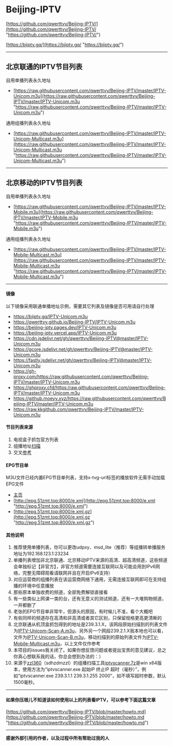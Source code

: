 # Beijing-IPTV 

[https://github.com/qwerttvv/Beijing-IPTV/](https://github.com/qwerttvv/Beijing-IPTV/ "https://github.com/qwerttvv/Beijing-IPTV/")

[https://bjiptv.gq/](https://bjiptv.gq/ "https://bjiptv.gq/")

------------

## 北京联通的IPTV节目列表

自用单播列表永久地址
- [https://raw.githubusercontent.com/qwerttvv/Beijing-IPTV/master/IPTV-Unicom.m3u](https://raw.githubusercontent.com/qwerttvv/Beijing-IPTV/master/IPTV-Unicom.m3u "https://raw.githubusercontent.com/qwerttvv/Beijing-IPTV/master/IPTV-Unicom.m3u")

通用组播列表永久地址
- [https://raw.githubusercontent.com/qwerttvv/Beijing-IPTV/master/IPTV-Unicom-Multicast.m3u](https://raw.githubusercontent.com/qwerttvv/Beijing-IPTV/master/IPTV-Unicom-Multicast.m3u "https://raw.githubusercontent.com/qwerttvv/Beijing-IPTV/master/IPTV-Unicom-Multicast.m3u")

------------

## 北京移动的IPTV节目列表

自用单播列表永久地址
- [https://raw.githubusercontent.com/qwerttvv/Beijing-IPTV/master/IPTV-Mobile.m3u](https://raw.githubusercontent.com/qwerttvv/Beijing-IPTV/master/IPTV-Mobile.m3u "https://raw.githubusercontent.com/qwerttvv/Beijing-IPTV/master/IPTV-Mobile.m3u")

通用组播列表永久地址
- [https://raw.githubusercontent.com/qwerttvv/Beijing-IPTV/master/IPTV-Mobile-Multicast.m3u](https://raw.githubusercontent.com/qwerttvv/Beijing-IPTV/master/IPTV-Mobile-Multicast.m3u "https://raw.githubusercontent.com/qwerttvv/Beijing-IPTV/master/IPTV-Mobile-Multicast.m3u")

------------

#### 镜像
以下镜像采用联通单播地址示例，需要其它列表及镜像是否可用请自行处理
- https://bjiptv.gq/IPTV-Unicom.m3u
- https://qwerttvv.github.io/Beijing-IPTV/IPTV-Unicom.m3u
- https://beijing-iptv.pages.dev/IPTV-Unicom.m3u
- https://beijing-iptv.vercel.app/IPTV-Unicom.m3u
- https://cdn.jsdelivr.net/gh/qwerttvv/Beijing-IPTV@master/IPTV-Unicom.m3u
- https://gcore.jsdelivr.net/gh/qwerttvv/Beijing-IPTV@master/IPTV-Unicom.m3u
- https://fastly.jsdelivr.net/gh/qwerttvv/Beijing-IPTV@master/IPTV-Unicom.m3u
- https://gh-proxy.com/https://raw.githubusercontent.com/qwerttvv/Beijing-IPTV/master/IPTV-Unicom.m3u
- https://ghproxy.cfd/https:/raw.githubusercontent.com/qwerttvv/Beijing-IPTV/master/IPTV-Unicom.m3u
- https://github.moeyy.xyz/https://raw.githubusercontent.com/qwerttvv/Beijing-IPTV/master/IPTV-Unicom.m3u
- https://raw.kkgithub.com/qwerttvv/Beijing-IPTV/master/IPTV-Unicom.m3u

#### 节目列表来源
1. 电视盒子抓包官方列表
2. 组播地址[扫描](https://raw.githubusercontent.com/qwerttvv/Beijing-IPTV/master/iptvscanner.7z "扫描")
3. 交叉[参考](https://github.com/islercn/BeiJing-Unicom-IPTV-List "参考")

#### EPG节目单
M3U文件已经内置EPG节目单列表，支持x-tvg-url标签的播放软件无需手动加载EPG文件
- [主页](http://epg.51zmt.top:8000/ "主页")
- [http://epg.51zmt.top:8000/e.xml](http://epg.51zmt.top:8000/e.xml "http://epg.51zmt.top:8000/e.xml")
- [http://epg.51zmt.top:8000/e.xml.gz](http://epg.51zmt.top:8000/e.xml.gz "http://epg.51zmt.top:8000/e.xml.gz")

#### 其他说明
1. 推荐使用单播列表，你可以更改udpxy、msd_lite（推荐）等组播转单播服务地址为192.168.123.1:23234
2. 单播列表增加非北京联通、北京移动IPTV来源的高清、超高清频道，这些频道会单独标记【非官方】，非官方频道需要连接互联网以及可能会用到IPv6网络，完整无障碍观看请联网并且在开启IPv6支持）
3. 对应运营商的组播列表在该运营商网络下通用，无需连接互联网即可在支持组播的环境中任意播放
4. 那些原本单独收费的频道，全部免费解锁直接看
5. 有一些类似上网课一类的台，还有无意义的测试频道，还有一大堆购物频道，一并都删了
6. 老张的EPG节目单非常牛，但源头的原因，有时候儿不准，看个大概吧
7. 有些同样的频道存在高清和非高清或者其它区别，只保留规格更高更清晰的
8. 北京联通从机顶盒抓包得到的地址是239.3.1.X，该网段原始扫描到的列表文件为[IPTV-Unicom-Scan-A.m3u](https://raw.githubusercontent.com/qwerttvv/Beijing-IPTV/master/IPTV-Unicom-Scan-A.m3u "IPTV-Unicom-Scan-A.m3u")，另外另一个网段239.2.1.X我本地也可以看，文件为[IPTV-Unicom-Scan-B.m3u](https://raw.githubusercontent.com/qwerttvv/Beijing-IPTV/master/IPTV-Unicom-Scan-B.m3u "IPTV-Unicom-Scan-B.m3u")，移动扫描到的原始列表文件为[IPTV-Mobile-Multicast.m3u](https://raw.githubusercontent.com/qwerttvv/Beijing-IPTV/master/IPTV-Mobile-Multicast.m3u "IPTV-Mobile-Multicast.m3u")，以上文件仅作参考
9. 本项目的issues我关闭了。如果你想反馈问题或者提出宝贵的意见建议，总之你真心想联系我的话，你总会想到办法的：）
10. 来源于[zzl360](https://github.com/zzl360 "zzl360")（sdhzdmzzl）的组播扫描工具[iptvscanner.7z](https://raw.githubusercontent.com/qwerttvv/Beijing-IPTV/master/iptvscanner.7z "iptvscanner.7z")是win x64版本，使用方法为“iptvscanner.exe 起始IP 终止IP 超时（毫秒）”，例如“iptvscanner.exe 239.3.1.1 239.3.1.255 2000”，如不填写超时参数，默认1500毫秒。

------------

#### 如果你压根儿不知道该如何使用以上的列表看IPTV，可以参考下面这篇文章

[https://github.com/qwerttvv/Beijing-IPTV/blob/master/howto.md](https://github.com/qwerttvv/Beijing-IPTV/blob/master/howto.md "https://github.com/qwerttvv/Beijing-IPTV/blob/master/howto.md")

------------

**感谢外部引用的作者，以及过程中所有帮助过我的人**
